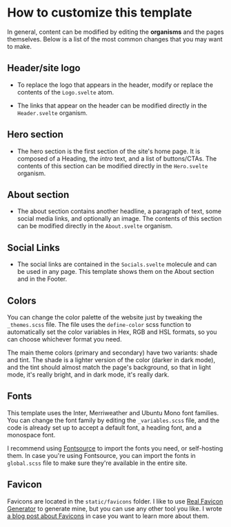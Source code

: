 # How to customize this template

In general, content can be modified by editing the **organisms** and the pages themselves. Below is a list of the most common changes that you may want to make.

## Header/site logo

* To replace the logo that appears in the header, modify or replace the contents of the `Logo.svelte` atom.

* The links that appear on the header can be modified directly in the `Header.svelte` organism.

## Hero section

* The hero section is the first section of the site's home page. It is composed of a Heading, the _intro_ text, and a list of buttons/CTAs. The contents of this section can be modified directly in the `Hero.svelte` organism.

## About section

* The about section contains another headline, a paragraph of text, some social media links, and optionally an image. The contents of this section can be modified directly in the `About.svelte` organism.

## Social Links

* The social links are contained in the `Socials.svelte` molecule and can be used in any page. This template shows them on the About section and in the Footer.

## Colors

You can change the color palette of the website just by tweaking the `_themes.scss` file. The file uses the `define-color` scss function to automatically set the color variables in Hex, RGB and HSL formats, so you can choose whichever format you need.

The main theme colors (primary and secondary) have two variants: shade and tint. The shade is a lighter version of the color (darker in dark mode), and the tint should almost match the page's background, so that in light mode, it's really bright, and in dark mode, it's really dark.

## Fonts

This template uses the Inter, Merriweather and Ubuntu Mono font families. You can change the font family by editing the `_variables.scss` file, and the code is already set up to accept a default font, a heading font, and a monospace font.

I recommend using [Fontsource](https://fontsource.org/) to import the fonts you need, or self-hosting them. In case you're using Fontsource, you can import the fonts in `global.scss` file to make sure they're available in the entire site.

## Favicon

Favicons are located in the `static/favicons` folder. I like to use [Real Favicon Generator](https://realfavicongenerator.net) to generate mine, but you can use any other tool you like. I wrote [a blog post about Favicons](https://fantinel.dev/fixing-favicons) in case you want to learn more about them.